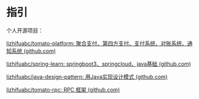 # 指引

个人开源项目：

[lizhifuabc/tomato-platform: 聚合支付、第四方支付、支付系统、对账系统、通知系统 (github.com)](https://github.com/lizhifuabc/tomato-platform)

[lizhifuabc/spring-learn: springboot3、springcloud、java基础 (github.com)](https://github.com/lizhifuabc/spring-learn)

[lizhifuabc/java-design-pattern: 用Java实现设计模式 (github.com)](https://github.com/lizhifuabc/java-design-pattern)

[lizhifuabc/tomato-rpc: RPC 框架 (github.com)](https://github.com/lizhifuabc/tomato-rpc)
